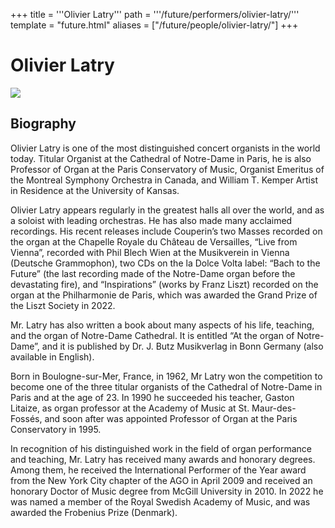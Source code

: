 +++
title = '''Olivier Latry'''
path = '''/future/performers/olivier-latry/'''
template = "future.html"
aliases = ["/future/people/olivier-latry/"]
+++

<h1>Olivier Latry</h1>

<img class="speaker-photo" src="https://custom.cvent.com/C3A4539B19F74ABCB6FCE437F6BC0A74/files/event/910aaf2914d44586a56fbd0b3b2c31c0/018c7679b8ab4ad88c274028be59acb0.png">
<h2>Biography</h2>
<p>Olivier Latry is one of the most distinguished concert organists in the world today. Titular Organist at the Cathedral of Notre-Dame in Paris, he is also Professor of Organ at the Paris Conservatory of Music, Organist Emeritus of the Montreal Symphony Orchestra in Canada, and William T. Kemper Artist in Residence at the University of Kansas.

Olivier Latry appears regularly in the greatest halls all over the world, and as a soloist with leading orchestras. He has also made many acclaimed recordings. His recent releases include Couperin’s two Masses recorded on the organ at the Chapelle Royale du Château de Versailles, “Live from Vienna”, recorded with Phil Blech Wien at the Musikverein in Vienna (Deutsche Grammophon), two CDs on the la Dolce Volta label: “Bach to the Future” (the last recording made of the Notre-Dame organ before the devastating fire), and “Inspirations” (works by Franz Liszt) recorded on the organ at the Philharmonie de Paris, which was awarded the Grand Prize of the Liszt Society in 2022.  

Mr. Latry has also written a book about many aspects of his life, teaching, and the organ of Notre-Dame Cathedral.  It is entitled “At the organ of Notre-Dame”, and it is published by Dr. J. Butz Musikverlag in Bonn Germany (also available in English).

Born in Boulogne-sur-Mer, France, in 1962, Mr Latry won the competition to become one of the three titular organists of the Cathedral of Notre-Dame in Paris and at the age of 23. In 1990 he succeeded his teacher, Gaston Litaize, as organ professor at the Academy of Music at St. Maur-des-Fossés, and soon after was appointed Professor of Organ at the Paris Conservatory in 1995. 

In recognition of his distinguished work in the field of organ performance and teaching, Mr. Latry has received many awards and honorary degrees. Among them, he received the International Performer of the Year award from the New York City chapter of the AGO in April 2009 and received an honorary Doctor of Music degree from McGill University in 2010. In 2022 he was named a member of the Royal Swedish Academy of Music, and was awarded the Frobenius Prize (Denmark).</p>

